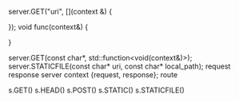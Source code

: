 server.GET("uri", [](context &) {

});
void func(context&)
{

}

server.GET(const char*, std::function<void(context&)>);
server.STATICFILE(const char* uri, const char* local_path);
request
response
server
context {request, response};
route

s.GET()
s.HEAD()
s.POST()
s.STATIC()
s.STATICFILE()